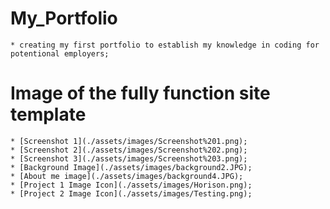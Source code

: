 # My_Portfolio
    * creating my first portfolio to establish my knowledge in coding for potentional employers;

# Image of the fully function site template
    * [Screenshot 1](./assets/images/Screenshot%201.png);
    * [Screenshot 2](./assets/images/Screenshot%202.png);
    * [Screenshot 3](./assets/images/Screenshot%203.png);
    * [Background Image](./assets/images/background2.JPG);
    * [About me image](./assets/images/background4.JPG);
    * [Project 1 Image Icon](./assets/images/Horison.png);
    * [Project 2 Image Icon](./assets/images/Testing.png);

